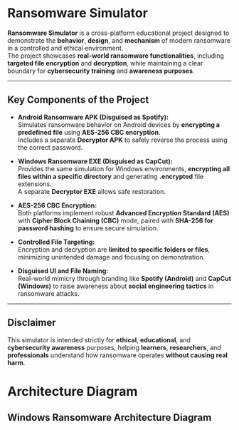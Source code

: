 # **Ransomware Simulator**

**Ransomware Simulator** is a cross-platform educational project designed to demonstrate the **behavior**, **design**, and **mechanism** of modern ransomware in a controlled and ethical environment.  
The project showcases **real-world ransomware functionalities**, including **targeted file encryption** and **decryption**, while maintaining a clear boundary for **cybersecurity training** and **awareness purposes**.

---

## **Key Components of the Project**

- **Android Ransomware APK (Disguised as Spotify):**  
  Simulates ransomware behavior on Android devices by **encrypting a predefined file** using **AES-256 CBC encryption**.  
  Includes a separate **Decryptor APK** to safely reverse the process using the correct password.

- **Windows Ransomware EXE (Disguised as CapCut):**  
  Provides the same simulation for Windows environments, **encrypting all files within a specific directory** and generating **.encrypted** file extensions.  
  A separate **Decryptor EXE** allows safe restoration.

- **AES-256 CBC Encryption:**  
  Both platforms implement robust **Advanced Encryption Standard (AES)** with **Cipher Block Chaining (CBC)** mode, paired with **SHA-256 for password hashing** to ensure secure simulation.

- **Controlled File Targeting:**  
  Encryption and decryption are **limited to specific folders or files**, minimizing unintended damage and focusing on demonstration.

- **Disguised UI and File Naming:**  
  Real-world mimicry through branding like **Spotify (Android)** and **CapCut (Windows)** to raise awareness about **social engineering tactics** in ransomware attacks.

---

## **Disclaimer**

This simulator is intended strictly for **ethical**, **educational**, and **cybersecurity awareness** purposes, helping **learners**, **researchers**, and **professionals** understand how ransomware operates **without causing real harm**.

# **Architecture Diagram**
## **Windows Ransomware Architecture Diagram**
